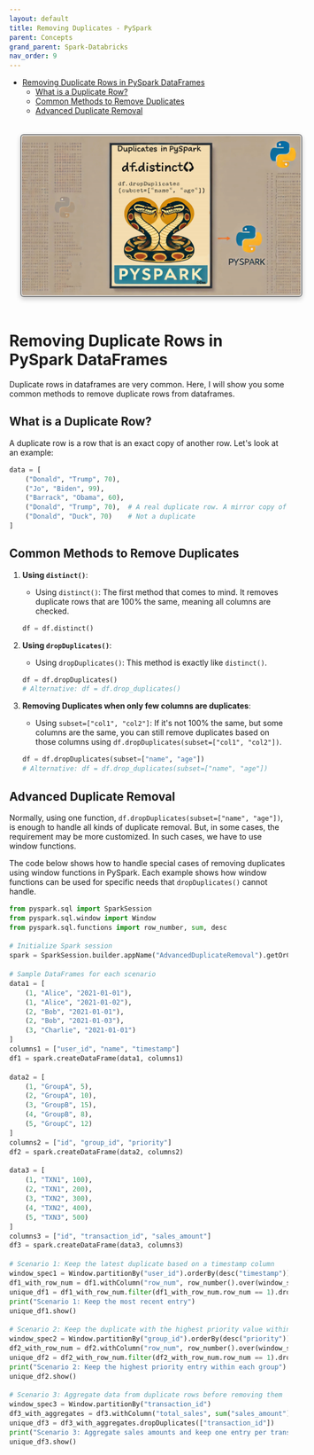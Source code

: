 ```yaml
---
layout: default
title: Removing Duplicates - PySpark
parent: Concepts
grand_parent: Spark-Databricks
nav_order: 9
---
```


- [Removing Duplicate Rows in PySpark DataFrames](#removing-duplicate-rows-in-pyspark-dataframes)
  - [What is a Duplicate Row?](#what-is-a-duplicate-row)
  - [Common Methods to Remove Duplicates](#common-methods-to-remove-duplicates)
  - [Advanced Duplicate Removal](#advanced-duplicate-removal)

<img src="images/custom-image-2024-07-11-21-41-23.png"  style="
    border: 2px solid gray;
    border-radius: 6px;
    box-shadow: 0px 4px 8px rgba(0, 0, 0, 0.2);
    margin: 20px;
    padding: 1px;
    width: auto; /* Maintain aspect ratio */
    height: 200; /* Maintain aspect ratio */
    transition: transform 0.2s;
" />


# Removing Duplicate Rows in PySpark DataFrames

Duplicate rows in dataframes are very common. Here, I will show you some common methods to remove duplicate rows from dataframes.

## What is a Duplicate Row?

A duplicate row is a row that is an exact copy of another row. Let's look at an example:

```python
data = [
    ("Donald", "Trump", 70),
    ("Jo", "Biden", 99),
    ("Barrack", "Obama", 60),  
    ("Donald", "Trump", 70),  # A real duplicate row. A mirror copy of another row
    ("Donald", "Duck", 70)    # Not a duplicate
]
```

## Common Methods to Remove Duplicates

1. **Using `distinct()`**:
   - Using `distinct()`: The first method that comes to mind. It removes duplicate rows that are 100% the same, meaning all columns are checked.
   ```python
   df = df.distinct()
   ```

2. **Using `dropDuplicates()`**:
   - Using `dropDuplicates()`: This method is exactly like `distinct()`.
   ```python
   df = df.dropDuplicates()
   # Alternative: df = df.drop_duplicates()
   ```

3. **Removing Duplicates when only few columns are duplicates**:
   - Using `subset=["col1", "col2"]`: If it's not 100% the same, but some columns are the same, you can still remove duplicates based on those columns using `df.dropDuplicates(subset=["col1", "col2"])`.
   ```python
   df = df.dropDuplicates(subset=["name", "age"])
   # Alternative: df = df.drop_duplicates(subset=["name", "age"])
   ```

## Advanced Duplicate Removal

Normally, using one function, `df.dropDuplicates(subset=["name", "age"])`, is enough to handle all kinds of duplicate removal. But, in some cases, the requirement may be more customized. In such cases, we have to use window functions.

The code below shows how to handle special cases of removing duplicates using window functions in PySpark. Each example shows how window functions can be used for specific needs that `dropDuplicates()` cannot handle.


```python
from pyspark.sql import SparkSession
from pyspark.sql.window import Window
from pyspark.sql.functions import row_number, sum, desc

# Initialize Spark session
spark = SparkSession.builder.appName("AdvancedDuplicateRemoval").getOrCreate()

# Sample DataFrames for each scenario
data1 = [
    (1, "Alice", "2021-01-01"),
    (1, "Alice", "2021-01-02"),
    (2, "Bob", "2021-01-01"),
    (2, "Bob", "2021-01-03"),
    (3, "Charlie", "2021-01-01")
]
columns1 = ["user_id", "name", "timestamp"]
df1 = spark.createDataFrame(data1, columns1)

data2 = [
    (1, "GroupA", 5),
    (2, "GroupA", 10),
    (3, "GroupB", 15),
    (4, "GroupB", 8),
    (5, "GroupC", 12)
]
columns2 = ["id", "group_id", "priority"]
df2 = spark.createDataFrame(data2, columns2)

data3 = [
    (1, "TXN1", 100),
    (2, "TXN1", 200),
    (3, "TXN2", 300),
    (4, "TXN2", 400),
    (5, "TXN3", 500)
]
columns3 = ["id", "transaction_id", "sales_amount"]
df3 = spark.createDataFrame(data3, columns3)

# Scenario 1: Keep the latest duplicate based on a timestamp column
window_spec1 = Window.partitionBy("user_id").orderBy(desc("timestamp"))
df1_with_row_num = df1.withColumn("row_num", row_number().over(window_spec1))
unique_df1 = df1_with_row_num.filter(df1_with_row_num.row_num == 1).drop("row_num")
print("Scenario 1: Keep the most recent entry")
unique_df1.show()

# Scenario 2: Keep the duplicate with the highest priority value within each group
window_spec2 = Window.partitionBy("group_id").orderBy(desc("priority"))
df2_with_row_num = df2.withColumn("row_num", row_number().over(window_spec2))
unique_df2 = df2_with_row_num.filter(df2_with_row_num.row_num == 1).drop("row_num")
print("Scenario 2: Keep the highest priority entry within each group")
unique_df2.show()

# Scenario 3: Aggregate data from duplicate rows before removing them
window_spec3 = Window.partitionBy("transaction_id")
df3_with_aggregates = df3.withColumn("total_sales", sum("sales_amount").over(window_spec3))
unique_df3 = df3_with_aggregates.dropDuplicates(["transaction_id"])
print("Scenario 3: Aggregate sales amounts and keep one entry per transaction ID")
unique_df3.show()
```

